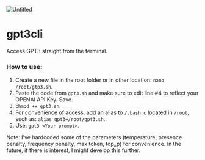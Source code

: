 ![Untitled](https://user-images.githubusercontent.com/17044663/211204519-feaa9464-d8f3-495c-b61c-5eb7532f67b9.png)

# gpt3cli
Access GPT3 straight from the terminal.

### How to use:

1. Create a new file in the root folder or in other location: `nano /root/gtp3.sh`.
2. Paste the code from `gpt3.sh` and make sure to edit line #4 to reflect your OPENAI API Key. Save.
3. `chmod +x gpt3.sh`.
4. For convenience of access, add an alias to `/.bashrc` located in `/root`, such as: `alias gpt3=/root/gpt3.sh`.
5. Use: `gpt3 <Your prompt>`.

Note: I've hardcoded some of the parameters (temperature, presence penalty, frequency penalty, max token, top_p) for convenience. In the future, if there is interest, I might develop this further.
